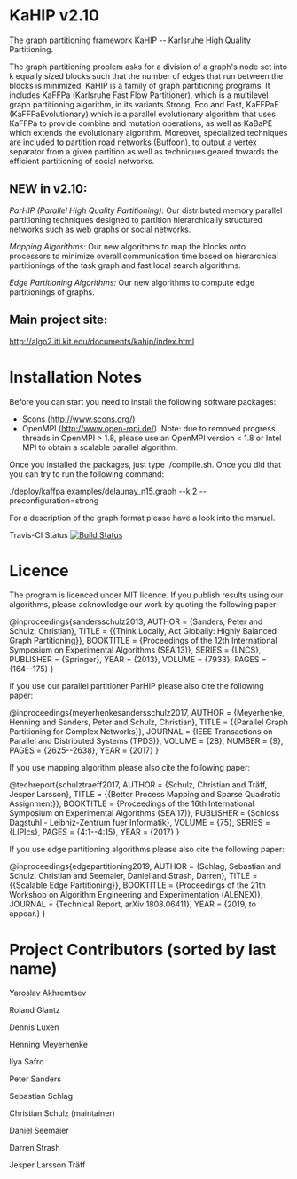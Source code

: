 KaHIP v2.10
=====

The graph partitioning framework KaHIP -- Karlsruhe High Quality Partitioning.

The graph partitioning problem asks for a division of a graph's node set into k equally sized blocks such that the number of edges that run between the blocks is minimized. KaHIP is a family of graph partitioning programs. It includes KaFFPa (Karlsruhe Fast Flow Partitioner), which is a multilevel graph partitioning algorithm, in its variants Strong, Eco and Fast, KaFFPaE (KaFFPaEvolutionary) which is a parallel evolutionary algorithm that uses KaFFPa to provide combine and mutation operations, as well as KaBaPE which extends the evolutionary algorithm. Moreover, specialized techniques are included to partition road networks (Buffoon), to output a vertex separator from a given partition as well as techniques geared towards the efficient partitioning of social networks.

## NEW in v2.10: 



*ParHIP (Parallel High Quality Partitioning):* Our distributed memory parallel partitioning techniques designed to partition hierarchically structured networks such as web graphs or social networks.

*Mapping Algorithms:* Our new algorithms to map the blocks onto processors to minimize overall communication time based on hierarchical partitionings of the task graph and fast local search algorithms.

*Edge Partitioning Algorithms:* Our new algorithms to compute edge partitionings of graphs. 


## Main project site:
http://algo2.iti.kit.edu/documents/kahip/index.html

Installation Notes
=====

Before you can start you need to install the following software packages:

- Scons (http://www.scons.org/)
- OpenMPI (http://www.open-mpi.de/). Note: due to removed progress threads in OpenMPI > 1.8, please use an OpenMPI version < 1.8 or Intel MPI to obtain a scalable parallel algorithm.

Once you installed the packages, just type ./compile.sh. Once you did that you can try to run the following command:

./deploy/kaffpa examples/delaunay_n15.graph --k 2 --preconfiguration=strong

For a description of the graph format please have a look into the manual.

Travis-CI Status [![Build Status](https://travis-ci.org/schulzchristian/KaHIP.svg?branch=master)](https://travis-ci.org/schulzchristian/KaHIP)


Licence
=====
The program is licenced under MIT licence.
If you publish results using our algorithms, please acknowledge our work by quoting the following paper:

@inproceedings{sandersschulz2013,
             AUTHOR = {Sanders, Peter and Schulz, Christian},
             TITLE = {{Think Locally, Act Globally: Highly Balanced Graph Partitioning}},
             BOOKTITLE = {Proceedings of the 12th International Symposium on Experimental Algorithms (SEA'13)},
             SERIES = {LNCS},
             PUBLISHER = {Springer},
             YEAR = {2013},
             VOLUME = {7933},
             PAGES = {164--175}
}

If you use our parallel partitioner ParHIP please also cite the following paper:

@inproceedings{meyerhenkesandersschulz2017,
             AUTHOR = {Meyerhenke, Henning and Sanders, Peter and Schulz, Christian},
             TITLE = {{Parallel Graph Partitioning for Complex Networks}},
             JOURNAL = {IEEE Transactions on Parallel and Distributed Systems (TPDS)},
             VOLUME = {28},
             NUMBER = {9},
             PAGES = {2625--2638},
             YEAR = {2017}
}

If you use mapping algorithm please also cite the following paper:

@techreport{schulztraeff2017,
             AUTHOR = {Schulz, Christian and Träff, Jesper Larsson},
             TITLE = {{Better Process Mapping and Sparse Quadratic Assignment}},
             BOOKTITLE = {Proceedings of the 16th International Symposium on Experimental Algorithms (SEA'17)},
             PUBLISHER = {Schloss Dagstuhl - Leibniz-Zentrum fuer Informatik},
             VOLUME = {75},
             SERIES = {LIPIcs},
             PAGES = {4:1--4:15},
             YEAR = {2017}
}

If you use edge partitioning algorithms please also cite the following paper:

@inproceedings{edgepartitioning2019,
             AUTHOR = {Schlag, Sebastian and Schulz, Christian and Seemaier, Daniel and Strash, Darren},
             TITLE = {{Scalable Edge Partitioning}},
             BOOKTITLE = {Proceedings of the 21th Workshop on Algorithm Engineering and Experimentation (ALENEX)},
             JOURNAL = {Technical Report, arXiv:1808.06411},
             YEAR = {2019, to appear.}
}

Project Contributors (sorted by last name)
=====
Yaroslav Akhremtsev

Roland Glantz
 
Dennis Luxen

Henning Meyerhenke

Ilya Safro

Peter Sanders

Sebastian Schlag

Christian Schulz (maintainer)

Daniel Seemaier

Darren Strash

Jesper Larsson Träff
